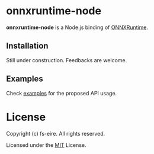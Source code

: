 # onnxruntime-node
**onnxruntime-node** is a Node.js binding of [ONNXRuntime](https://github.com/Microsoft/onnxruntime).

## Installation
Still under construction. Feedbacks are welcome.

## Examples
Check [examples](./examples) for the proposed API usage.

# License
Copyright (c) fs-eire. All rights reserved.

Licensed under the [MIT](https://github.com/fs-eire/onnxjs-node/blob/master/LICENSE) License.
